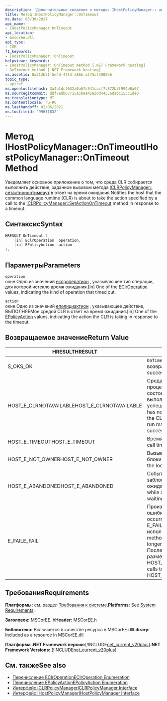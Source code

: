 ```yaml
---
description: 'Дополнительные сведения о методе: IHostPolicyManager:: untime'
title: Метод IHostPolicyManager::OnTimeout
ms.date: 03/30/2017
api_name:
- IHostPolicyManager.OnTimeout
api_location:
- mscoree.dll
api_type:
- COM
f1_keywords:
- IHostPolicyManager::OnTimeout
helpviewer_keywords:
- IHostPolicyManager::OnTimeout method [.NET Framework hosting]
- OnTimeout method [.NET Framework hosting]
ms.assetid: 0a313b51-5e4d-4714-a86b-af75cf3902e6
topic_type:
- apiref
ms.openlocfilehash: 3a4b1dcf632a0a67c541cacf7c872b3f994e8a07
ms.sourcegitcommit: ddf7edb67715a5b9a45e3dd44536dabc153c1de0
ms.translationtype: MT
ms.contentlocale: ru-RU
ms.lasthandoff: 02/06/2021
ms.locfileid: "99671832"
---
```

# <a name="ihostpolicymanagerontimeout-method"></a><span data-ttu-id="57166-103">Метод IHostPolicyManager::OnTimeout</span><span class="sxs-lookup"><span data-stu-id="57166-103">IHostPolicyManager::OnTimeout Method</span></span>

<span data-ttu-id="57166-104">Уведомляет основное приложение о том, что среда CLR собирается выполнить действие, заданное вызовом метода [ICLRPolicyManager:: сетактиононтимеаут](iclrpolicymanager-setactionontimeout-method.md) в ответ на время ожидания.</span><span class="sxs-lookup"><span data-stu-id="57166-104">Notifies the host that the common language runtime (CLR) is about to take the action specified by a call to the [ICLRPolicyManager::SetActionOnTimeout](iclrpolicymanager-setactionontimeout-method.md) method in response to a timeout.</span></span>  
  
## <a name="syntax"></a><span data-ttu-id="57166-105">Синтаксис</span><span class="sxs-lookup"><span data-stu-id="57166-105">Syntax</span></span>  
  
```cpp  
HRESULT OnTimeout (  
    [in] EClrOperation  operation,
    [in] EPolicyAction  action  
);  
```  
  
## <a name="parameters"></a><span data-ttu-id="57166-106">Параметры</span><span class="sxs-lookup"><span data-stu-id="57166-106">Parameters</span></span>  

 `operation`  
 <span data-ttu-id="57166-107">окне Одно из значений [еклроператион](eclroperation-enumeration.md) , указывающее тип операции, для которой истекло время ожидания.</span><span class="sxs-lookup"><span data-stu-id="57166-107">[in] One of the [EClrOperation](eclroperation-enumeration.md) values, indicating the kind of operation that timed out.</span></span>  
  
 `action`  
 <span data-ttu-id="57166-108">окне Одно из значений [еполициактион](epolicyaction-enumeration.md) , указывающее действие, ВЫПОЛНЯЕМое средой CLR в ответ на время ожидания.</span><span class="sxs-lookup"><span data-stu-id="57166-108">[in] One of the [EPolicyAction](epolicyaction-enumeration.md) values, indicating the action the CLR is taking in response to the timeout.</span></span>  
  
## <a name="return-value"></a><span data-ttu-id="57166-109">Возвращаемое значение</span><span class="sxs-lookup"><span data-stu-id="57166-109">Return Value</span></span>  
  
|<span data-ttu-id="57166-110">HRESULT</span><span class="sxs-lookup"><span data-stu-id="57166-110">HRESULT</span></span>|<span data-ttu-id="57166-111">Описание:</span><span class="sxs-lookup"><span data-stu-id="57166-111">Description</span></span>|  
|-------------|-----------------|  
|<span data-ttu-id="57166-112">S_OK</span><span class="sxs-lookup"><span data-stu-id="57166-112">S_OK</span></span>|<span data-ttu-id="57166-113">`OnTimeout` успешно возвращено.</span><span class="sxs-lookup"><span data-stu-id="57166-113">`OnTimeout` returned successfully.</span></span>|  
|<span data-ttu-id="57166-114">HOST_E_CLRNOTAVAILABLE</span><span class="sxs-lookup"><span data-stu-id="57166-114">HOST_E_CLRNOTAVAILABLE</span></span>|<span data-ttu-id="57166-115">Среда CLR не была загружена в процесс, или среда CLR находится в состоянии, в котором она не может выполнить управляемый код или успешно обработать вызов.</span><span class="sxs-lookup"><span data-stu-id="57166-115">The CLR has not been loaded into a process, or the CLR is in a state in which it cannot run managed code or process the call successfully.</span></span>|  
|<span data-ttu-id="57166-116">HOST_E_TIMEOUT</span><span class="sxs-lookup"><span data-stu-id="57166-116">HOST_E_TIMEOUT</span></span>|<span data-ttu-id="57166-117">Время ожидания вызова истекло.</span><span class="sxs-lookup"><span data-stu-id="57166-117">The call timed out.</span></span>|  
|<span data-ttu-id="57166-118">HOST_E_NOT_OWNER</span><span class="sxs-lookup"><span data-stu-id="57166-118">HOST_E_NOT_OWNER</span></span>|<span data-ttu-id="57166-119">Вызывающий объект не владеет блокировкой.</span><span class="sxs-lookup"><span data-stu-id="57166-119">The caller does not own the lock.</span></span>|  
|<span data-ttu-id="57166-120">HOST_E_ABANDONED</span><span class="sxs-lookup"><span data-stu-id="57166-120">HOST_E_ABANDONED</span></span>|<span data-ttu-id="57166-121">Событие было отменено, пока заблокированный поток или волокно ожидают его.</span><span class="sxs-lookup"><span data-stu-id="57166-121">An event was canceled while a blocked thread or fiber was waiting on it.</span></span>|  
|<span data-ttu-id="57166-122">E_FAIL</span><span class="sxs-lookup"><span data-stu-id="57166-122">E_FAIL</span></span>|<span data-ttu-id="57166-123">Произошла неизвестная фатальная ошибка.</span><span class="sxs-lookup"><span data-stu-id="57166-123">An unknown catastrophic failure occurred.</span></span> <span data-ttu-id="57166-124">Когда метод возвращает E_FAIL, среда CLR больше не может использоваться в процессе.</span><span class="sxs-lookup"><span data-stu-id="57166-124">When a method returns E_FAIL, the CLR is no longer usable within the process.</span></span> <span data-ttu-id="57166-125">Последующие вызовы методов размещения возвращают HOST_E_CLRNOTAVAILABLE.</span><span class="sxs-lookup"><span data-stu-id="57166-125">Subsequent calls to hosting methods return HOST_E_CLRNOTAVAILABLE.</span></span>|  
  
## <a name="requirements"></a><span data-ttu-id="57166-126">Требования</span><span class="sxs-lookup"><span data-stu-id="57166-126">Requirements</span></span>  

 <span data-ttu-id="57166-127">**Платформы:** см. раздел [Требования к системе](../../get-started/system-requirements.md).</span><span class="sxs-lookup"><span data-stu-id="57166-127">**Platforms:** See [System Requirements](../../get-started/system-requirements.md).</span></span>  
  
 <span data-ttu-id="57166-128">**Заголовок:** MSCorEE. h</span><span class="sxs-lookup"><span data-stu-id="57166-128">**Header:** MSCorEE.h</span></span>  
  
 <span data-ttu-id="57166-129">**Библиотека:** Включается в качестве ресурса в MSCorEE.dll</span><span class="sxs-lookup"><span data-stu-id="57166-129">**Library:** Included as a resource in MSCorEE.dll</span></span>  
  
 <span data-ttu-id="57166-130">**Платформа .NET Framework версии:**[!INCLUDE[net_current_v20plus](../../../../includes/net-current-v20plus-md.md)]</span><span class="sxs-lookup"><span data-stu-id="57166-130">**.NET Framework Versions:** [!INCLUDE[net_current_v20plus](../../../../includes/net-current-v20plus-md.md)]</span></span>  
  
## <a name="see-also"></a><span data-ttu-id="57166-131">См. также</span><span class="sxs-lookup"><span data-stu-id="57166-131">See also</span></span>

- [<span data-ttu-id="57166-132">Перечисление EClrOperation</span><span class="sxs-lookup"><span data-stu-id="57166-132">EClrOperation Enumeration</span></span>](eclroperation-enumeration.md)
- [<span data-ttu-id="57166-133">Перечисление EPolicyAction</span><span class="sxs-lookup"><span data-stu-id="57166-133">EPolicyAction Enumeration</span></span>](epolicyaction-enumeration.md)
- [<span data-ttu-id="57166-134">Интерфейс ICLRPolicyManager</span><span class="sxs-lookup"><span data-stu-id="57166-134">ICLRPolicyManager Interface</span></span>](iclrpolicymanager-interface.md)
- [<span data-ttu-id="57166-135">Интерфейс IHostPolicyManager</span><span class="sxs-lookup"><span data-stu-id="57166-135">IHostPolicyManager Interface</span></span>](ihostpolicymanager-interface.md)
